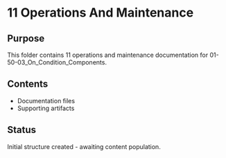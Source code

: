 # 11 Operations And Maintenance

## Purpose
This folder contains 11 operations and maintenance documentation for 01-50-03_On_Condition_Components.

## Contents
- Documentation files
- Supporting artifacts

## Status
Initial structure created - awaiting content population.
